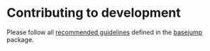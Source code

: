 # Contributing to development

Please follow all [recommended guidelines](https://steinbaugh.com/basejump/CONTRIBUTING.html) defined in the [basejump](https://steinbaugh.com/basejump) package.
